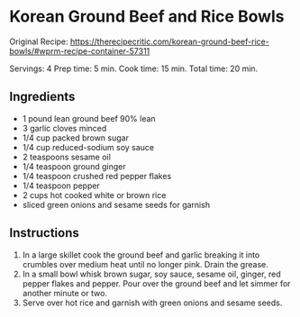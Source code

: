 # Korean Ground Beef and Rice Bowls

Original Recipe: https://therecipecritic.com/korean-ground-beef-rice-bowls/#wprm-recipe-container-57311

Servings: 4
Prep time: 5 min.
Cook time: 15 min.
Total time: 20 min.

## Ingredients
- 1 pound lean ground beef 90% lean
- 3 garlic cloves minced
- 1/4 cup packed brown sugar
- 1/4 cup reduced-sodium soy sauce
- 2 teaspoons sesame oil
- 1/4 teaspoon ground ginger
- 1/4 teaspoon crushed red pepper flakes
- 1/4 teaspoon pepper
- 2 cups hot cooked white or brown rice
- sliced green onions and sesame seeds for garnish

## Instructions
1. In a large skillet cook the ground beef and garlic breaking it into crumbles over medium heat until no longer pink. Drain the grease.
2. In a small bowl whisk brown sugar, soy sauce, sesame oil, ginger, red pepper flakes and pepper. Pour over the ground beef and let simmer for another minute or two.
3. Serve over hot rice and garnish with green onions and sesame seeds.
